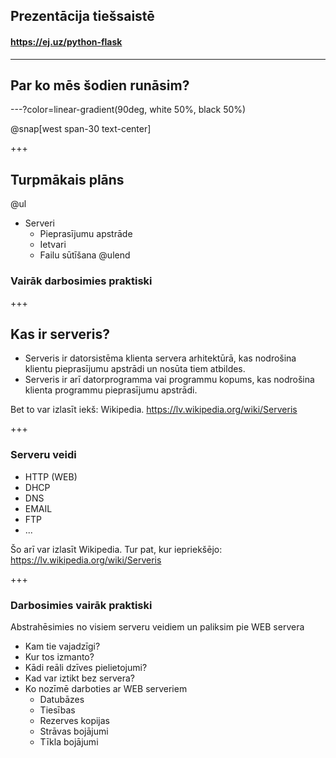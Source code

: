 ## Prezentācija tiešsaistē

#### https://ej.uz/python-flask

---

## Par ko mēs šodien runāsim?

---?color=linear-gradient(90deg, white 50%, black 50%)

@snap[west span-30 text-center]

+++

## Turpmākais plāns

@ul
- Serveri
  - Pieprasījumu apstrāde
  - Ietvari
  - Failu sūtīšana
@ulend

### Vairāk darbosimies praktiski
+++

## Kas ir serveris?

- Serveris ir datorsistēma klienta servera arhitektūrā, kas nodrošina klientu pieprasījumu apstrādi un nosūta tiem atbildes.
- Serveris ir arī datorprogramma vai programmu kopums, kas nodrošina klienta programmu pieprasījumu apstrādi.

Bet to var izlasīt iekš: Wikipedia.
https://lv.wikipedia.org/wiki/Serveris

+++

### Serveru veidi

- HTTP (WEB)
- DHCP
- DNS
- EMAIL
- FTP
- ...

Šo arī var izlasīt Wikipedia.
Tur pat, kur iepriekšējo: https://lv.wikipedia.org/wiki/Serveris

+++

### Darbosimies vairāk praktiski

Abstrahēsimies no visiem serveru veidiem un paliksim pie WEB servera

- Kam tie vajadzīgi?
- Kur tos izmanto?
- Kādi reāli dzīves pielietojumi?
- Kad var iztikt bez servera?
- Ko nozīmē darboties ar WEB serveriem
  - Datubāzes
  - Tiesības
  - Rezerves kopijas
  - Strāvas bojājumi
  - Tīkla bojājumi
